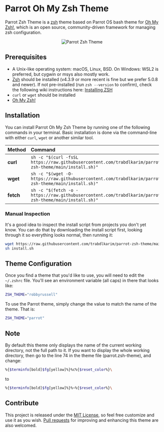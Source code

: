 # Parrot Oh My Zsh Theme

Parrot Zsh Theme is a [zsh](https://www.zsh.org/) theme based on Parrot OS bash theme for [Oh My Zsh!](https://ohmyz.sh/), which is an open source, community-driven framework for managing zsh configuration.

<p align="center">
<img src="https://github.com/trabdlkarim/parrot-zsh-theme/blob/main/theme-preview.png?raw=true" alt="Parrot Zsh Theme">
</p>

## Prerequisites

- A Unix-like operating system: macOS, Linux, BSD. On Windows: WSL2 is preferred, but cygwin or msys also mostly work.
- [Zsh](https://www.zsh.org) should be installed (v4.3.9 or more recent is fine but we prefer 5.0.8 and newer). If not pre-installed (run `zsh --version` to confirm), check the following wiki instructions here: [Installing ZSH](https://github.com/ohmyzsh/ohmyzsh/wiki/Installing-ZSH)
- `curl` or `wget` should be installed
- [Oh My Zsh!](https://ohmyz.sh/)

## Installation

You can install Parrot Oh My Zsh Theme by running one of the following commands in your terminal. Basic installation is done via the command-line with either `curl`, `wget` or another similar tool.

| Method    | Command                                                                                                |
|:----------|:-------------------------------------------------------------------------------------------------------|
| **curl**  | `sh -c "$(curl -fsSL https://raw.githubusercontent.com/trabdlkarim/parrot-zsh-theme/main/install.sh)"` |
| **wget**  | `sh -c "$(wget -O- https://raw.githubusercontent.com/trabdlkarim/parrot-zsh-theme/main/install.sh)"`   |
| **fetch** | `sh -c "$(fetch -o - https://raw.githubusercontent.com/trabdlkarim/parrot-zsh-theme/main/install.sh)"` |

### Manual Inspection

It's a good idea to inspect the install script from projects you don't yet know. You can do
that by downloading the install script first, looking through it so everything looks normal,
then running it:

```sh
wget https://raw.githubusercontent.com/trabdlkarim/parrot-zsh-theme/main/install.sh
sh install.sh
```

## Theme Configuration

Once you  find a theme that you'd like to use, you will need to edit the `~/.zshrc` file. You'll see an environment variable (all caps) in there that looks like:

```sh
ZSH_THEME="robbyrussell"
```

To use the Parrot theme, simply change the value to match the name of the theme. That is:

```sh
ZSH_THEME="parrot" 
```

## Note

By default this theme only displays the name of the current working directory, not the full path to it. If you want to display the whole working directory, then go to the line 74 in the theme file (parrot.zsh-theme), and change:

```sh
%{$terminfo[bold]$fg[yellow]%}%c%{$reset_color%}\
```

to

```sh
%{$terminfo[bold]$fg[yellow]%}%~%{$reset_color%}\
```

## Contribute

This project is released under the [MIT License](https://raw.githubusercontent.com/trabdlkarim/parrot-zsh-theme/main/LICENSE), so feel free customize and use it as you wish. [Pull requests](https://github.com/trabdlkarim/parrot-zsh-theme/pulls) for improving and enhancing this theme are also welcomed.
